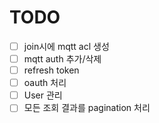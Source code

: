 # TODO

- [ ] join시에 mqtt acl 생성
- [ ] mqtt auth 추가/삭제
- [ ] refresh token
- [ ] oauth 처리
- [ ] User 관리
- [ ] 모든 조회 결과를 pagination 처리
